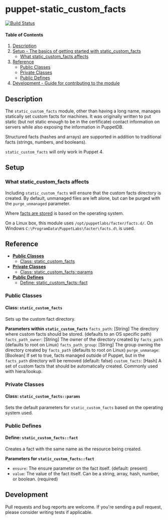 puppet-static_custom_facts
==========================

[![Build Status](https://travis-ci.org/pcfens/puppet-static_custom_facts.svg?branch=master)](https://travis-ci.org/pcfens/puppet-static_custom_facts)

#### Table of Contents

1. [Description](#description)
2. [Setup - The basics of getting started with static_custom_facts](#setup)
    - [What static_custom_facts affects](#what-static_custom_facts-affects)
3. [Reference](#reference)
    - [Public Classes](#public-classes)
    - [Private Classes](#private-classes)
    - [Public Defines](#public-defines)
4. [Development - Guide for contributing to the module](#development)

## Description

The `static_custom_facts` module, other than having a long name, manages statically
set custom facts for machines. It was originally written to put static (but not
static enough to be in the certificate) contact information on servers while also
exposing the information in PuppetDB.

Structured facts (hashes and arrays) are supported in addition to traditional
facts (strings, numbers, and booleans).

`static_custom_facts` will only work in Puppet 4.

## Setup

### What static_custom_facts affects

Including `static_custom_facts` will ensure that the custom facts directory is
created. By default, unmanaged files are left alone, but can be purged with the
`purge_unmanaged` parameter.

Where [facts are stored](https://docs.puppet.com/facter/3.6/custom_facts.html#fact-locations)
is based on the operating system.

On a Linux box, this module uses `/opt/puppetlabs/facter/facts.d/`. On Windows
`C:\ProgramData\PuppetLabs\facter\facts.d\` is used.

## Reference

  - [**Public Classes**](#public-classes)
    - [Class: static_custom_facts](#class-static_custom_facts)
  - [**Private Classes**](#private-classes)
    - [Class: static_custom_facts::params](#class-static_custom_factsparams)
  - [**Public Defines**](#public-defines)
    - [Define: static_custom_facts::fact](#define-static_custom_factsfact)

### Public Classes

#### Class: `static_custom_facts`

Sets up the custom fact directory.

**Parameters within `static_custom_facts`**
`facts_path`: [String] The directory where custom facts should be stored. (defaults to an OS specific path)
`facts_path_owner`: [String] The owner of the directory created by `facts_path` (defaults to root on Linux)
`facts_path_group`: [String] The group owning the directory created by `facts_path` (defaults to root on Linux)
`purge_unmanage`: [Boolean] If set to true, facts managed outside of Puppet, but in the `facts_path` directory
  will be removed (default: false)
`custom_facts`: [Hash] A set of custom facts that should be automatically created. Commonly used with hiera/lookup.

### Private Classes

#### Class: `static_custom_facts::params`

Sets the default parameters for `static_custom_facts` based on the operating system used.

### Public Defines

#### Define: `static_custom_facts::fact`

Creates a fact with the same name as the resource being created.

**Parameters for `static_custom_facts::fact`**
  - `ensure`: The ensure parameter on the fact itself. (default: present)
  - `value`: The value of the fact itself. Can be a string, array, hash, number, or boolean. (required)

## Development

Pull requests and bug reports are welcome. If you're sending a pull request, please
consider writing tests if applicable.
